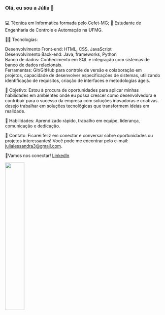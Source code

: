 ### Olá, eu sou a Júlia 👋
##
💻 Técnica em Informática formada pelo Cefet-MG;
🤖 Estudante de Engenharia de Controle e Automação na UFMG.


👩‍💻 Tecnologias:

Desenvolvimento Front-end: HTML, CSS, JavaScript  
Desenvolvimento Back-end: Java, frameworks, Python  
Banco de dados: Conhecimento em SQL e integração com sistemas de banco de dados relacionais.  
Ferramentas: Git/GitHub para controle de versão e colaboração em projetos, capacidade de desenvolver especificações de sistemas, utilizando identificação de requisitos, criação de interfaces e metodologias ágeis.


🎯 Objetivo: Estou à procura de oportunidades para aplicar minhas habilidades em ambientes onde eu possa crescer como desenvolvedora e contribuir para o sucesso da empresa com soluções inovadoras e criativas. desejo trabalhar em soluções tecnolõgicas que transformem ideias em realidade.

🌱 Habilidades: Aprendizado rápido, trabalho em equipe, liderança, comunicação e dedicação.

📧 Contato: Ficarei feliz em conectar e conversar sobre oportunidades ou projetos interessantes! Você pode me encontrar pelo e-mail: julialessandra3@gmail.com.

🔗Vamos nos conectar!
[LinkedIn](https://www.linkedin.com/in/j%C3%BAlia-alessandra-399236266/)

<div> <img align="center" width="35%" src="https://github-readme-stats.vercel.app/api/top-langs/?username=julia-alessandra&layout=compact&theme=dracula"> </div>

